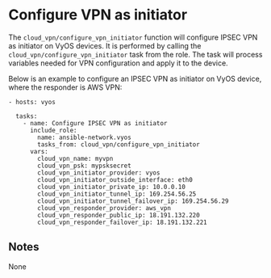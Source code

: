 # Configure VPN as initiator
The `cloud_vpn/configure_vpn_initiator` function will configure IPSEC VPN as initiator
on VyOS devices.
It is performed by calling the `cloud_vpn/configure_vpn_initiator` task from the role.
The task will process variables needed for VPN configuration and apply it to the device.

Below is an example to configure an IPSEC VPN as initiator on VyOS device, where
the responder is AWS VPN:

```
- hosts: vyos

  tasks:
    - name: Configure IPSEC VPN as initiator
      include_role:
        name: ansible-network.vyos
        tasks_from: cloud_vpn/configure_vpn_initiator
      vars:
        cloud_vpn_name: myvpn
        cloud_vpn_psk: mypsksecret
        cloud_vpn_initiator_provider: vyos
        cloud_vpn_initiator_outside_interface: eth0
        cloud_vpn_initiator_private_ip: 10.0.0.10
        cloud_vpn_initiator_tunnel_ip: 169.254.56.25
        cloud_vpn_initiator_tunnel_failover_ip: 169.254.56.29
        cloud_vpn_responder_provider: aws_vpn
        cloud_vpn_responder_public_ip: 18.191.132.220
        cloud_vpn_responder_failover_ip: 18.191.132.221
```

## Notes
None
